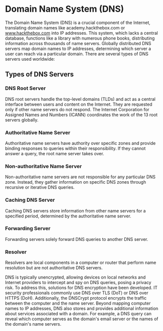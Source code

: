 # Domain Name System (DNS)

The Domain Name System (DNS) is a crucial component of the Internet, translating domain names like academy.hackthebox.com or www.hackthebox.com into IP addresses. This system, which lacks a central database, functions like a library with numerous phone books, distributing information across thousands of name servers. Globally distributed DNS servers map domain names to IP addresses, determining which server a user can reach via a particular domain. There are several types of DNS servers used worldwide:

## Types of DNS Servers

### DNS Root Server
DNS root servers handle the top-level domains (TLDs) and act as a central interface between users and content on the Internet. They are requested only if other name servers do not respond. The Internet Corporation for Assigned Names and Numbers (ICANN) coordinates the work of the 13 root servers globally.
### Authoritative Name Server
Authoritative name servers have authority over specific zones and provide binding responses to queries within their responsibility. If they cannot answer a query, the root name server takes over.
### Non-authoritative Name Server
Non-authoritative name servers are not responsible for any particular DNS zone. Instead, they gather information on specific DNS zones through recursive or iterative DNS queries.
### Caching DNS Server
Caching DNS servers store information from other name servers for a specified period, determined by the authoritative name server.
### Forwarding Server
Forwarding servers solely forward DNS queries to another DNS server.
### Resolver
Resolvers are local components in a computer or router that perform name resolution but are not authoritative DNS servers.

DNS is typically unencrypted, allowing devices on local networks and Internet providers to intercept and spy on DNS queries, posing a privacy risk. To address this, solutions for DNS encryption have been developed. IT security professionals commonly use DNS over TLS (DoT) or DNS over HTTPS (DoH). Additionally, the DNSCrypt protocol encrypts the traffic between the computer and the name server. Beyond mapping computer names to IP addresses, DNS also stores and provides additional information about services associated with a domain. For example, a DNS query can reveal which computer serves as the domain's email server or the names of the domain's name servers.
